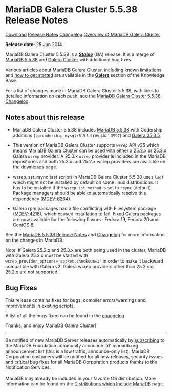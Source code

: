 # MariaDB Galera Cluster 5.5.38 Release Notes

[Download](http://downloads.mariadb.org/mariadb-galera/5.5.38)
[Release Notes](/replication/galera-cluster/mariadb-galera-cluster-releases/mariadb-galera-55-release-notes/mariadb-galera-cluster-5538-release-notes)
[Changelog](/replication/galera-cluster/mariadb-galera-cluster-releases/mariadb-galera-55-changelogs/mariadb-galera-cluster-5538-changelog)
[Overview of MariaDB Galera Cluster](/replication/galera-cluster/what-is-mariadb-galera-cluster)

<strong>Release date:</strong> 25 Jun 2014

MariaDB Galera Cluster 5.5.38 is a <strong><em>[Stable](/kb/en/release-criteria/)</em></strong> (GA) release.
It is a merge of [MariaDB 5.5.38](/kb/en/mariadb-5538-release-notes/) and
[Galera Cluster](http://codership.com/content/using-galera-cluster) with
additional bug fixes.

Various articles about MariaDB Galera Cluster, including
[known limitations](/replication/galera-cluster/mariadb-galera-cluster-known-limitations) and
[how to get started](/replication/galera-cluster/getting-started-with-mariadb-galera-cluster) are
available in the <strong>[Galera](/kb/en/galera/)</strong> section of the Knowledge Base.

For a list of changes made in MariaDB Galera Cluster 5.5.38, with links to detailed
information on each push, see the
[MariaDB Galera Cluster 5.5.38 Changelog](/replication/galera-cluster/mariadb-galera-cluster-releases/mariadb-galera-55-changelogs/mariadb-galera-cluster-5538-changelog).

## Notes about this release

- MariaDB Galera Cluster 5.5.38 includes [MariaDB 5.5.38](/kb/en/mariadb-5538-release-notes/) with Codership
  additions (`lp:codership-mysql/5.5` till revision `3997`) and
  [Galera 25.3.5](http://codership.com/content/using-galera-cluster).

- This version of MariaDB Galera Cluster supports `wsrep` API v25 which means
  MariaDB Galera Cluster can be used with either a 25.2.x or 25.3.x
  Galera `wsrep` provider. A 25.3.x `wsrep` provider is included in the
  MariaDB repositories and both 25.3.x and 25.2.x wsrep providers are available
  on the [downloads](http://downloads.mariadb.org/mariadb-galera/5.5.38) page.

- wsrep_sst_rsync (sst script) in MariaDB Galera Cluster 5.5.38 uses `lsof` which might not be installed by default on some linux distributions. It has to be installed if the `wsrep_sst_method` is set to `rsync` (default). Package managers should be able to automatically resolve this dependency ([MDEV-6264](https://jira.mariadb.org/browse/MDEV-6264)).

- Galera rpm packages had a file conflicting with Filesystem package ([MDEV-4218](https://jira.mariadb.org/browse/MDEV-4218)), which caused installation to fail. Fixed Galera packages are now available for the following flavors : Fedora 19, Fedora 20 and CentOS 6.

See the [MariaDB 5.5.38 Release Notes](/kb/en/mariadb-5538-release-notes/) and
[Changelog](/kb/en/mariadb-5538-changelog/) for more information on the changes in
MariaDB.

Note: If Galera 25.2.x and 25.3.x are both being used in the cluster, MariaDB
with Galera 25.3.x must be started with
`wsrep_provider_options='socket.checksum=1'` in order to make it backward
compatible with Galera v2. Galera wsrep providers other than 25.3.x or 25.2.x
are not supported.

## Bug Fixes

This release contains fixes for bugs, compiler errors/warnings and improvements
in existing scripts.

A list of all the bugs fixed can be found in the
[changelog](/replication/galera-cluster/mariadb-galera-cluster-releases/mariadb-galera-55-changelogs/mariadb-galera-cluster-5538-changelog).

Thanks, and enjoy MariaDB Galera Cluster!

---

Be notified of new MariaDB Server releases automatically by [subscribing](https://lists.askmonty.org/cgi-bin/mailman/listinfo/announce) to the MariaDB Foundation community announce 'at' mariadb.org announcement list (this is a low traffic, announce-only list). MariaDB Corporation customers will be notified for all new releases, security issues and critical bug fixes for all MariaDB Corporation products thanks to the Notification Services.
<br><br>
MariaDB may already be included in your favorite OS distribution. More
information can be found on the
[Distributions which Include MariaDB](/mariadb-administration/getting-installing-and-upgrading-mariadb/binary-packages/distributions-which-include-mariadb)
page.
